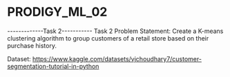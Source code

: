 # PRODIGY_ML_02
-------------Task 2-----------
Task 2 Problem Statement:
Create a K-means clustering algorithm to group customers of a retail store based on their purchase history.

Dataset: https://www.kaggle.com/datasets/vjchoudhary7/customer-segmentation-tutorial-in-python

